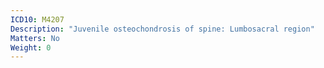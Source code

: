 ```yaml
---
ICD10: M4207
Description: "Juvenile osteochondrosis of spine: Lumbosacral region"
Matters: No
Weight: 0
---
```

